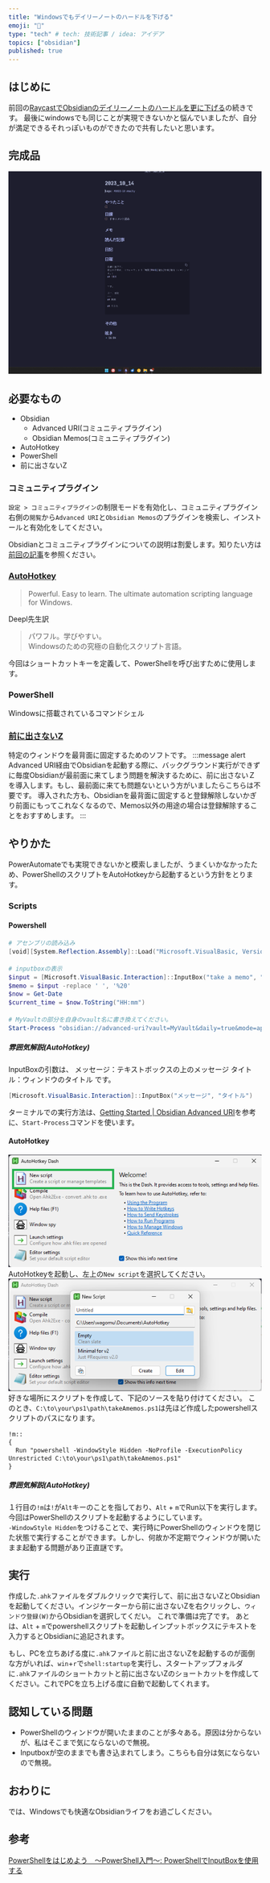 ```yaml
---
title: "Windowsでもデイリーノートのハードルを下げる"
emoji: "💭"
type: "tech" # tech: 技術記事 / idea: アイデア
topics: ["obsidian"]
published: true
---
```


## はじめに

前回の[RaycastでObsidianのデイリーノートのハードルを更に下げる](https://zenn.dev/wagomu/articles/20231001_raycast_obsidian_memos)の続きです。
最後にwindowsでも同じことが実現できないかと悩んでいましたが、自分が満足できるそれっぽいものができたので共有したいと思います。

## 完成品
![](/images/20231014obsidian-memo-with-windows/Animation.gif)

## 必要なもの
- Obsidian
	- Advanced URI(コミュニティプラグイン)
	- Obsidian Memos(コミュニティプラグイン)
- AutoHotkey
- PowerShell
- 前に出さないZ

### コミュニティプラグイン
`設定 > コミュニティプラグイン`の制限モードを有効化し、コミュニティプラグイン右側の`閲覧`から`Advanced URI`と`Obsidian Memos`のプラグインを検索し、インストールと有効化をしてください。

Obsidianとコミュニティプラグインについての説明は割愛します。知りたい方は[前回の記事](https://zenn.dev/wagomu/articles/20231001_raycast_obsidian_memos)を参照ください。

### [AutoHotkey](https://www.autohotkey.com)

> Powerful. Easy to learn.
> The ultimate automation scripting language for Windows.

Deepl先生訳
>パワフル。学びやすい。  
>Windowsのための究極の自動化スクリプト言語。

今回はショートカットキーを定義して、PowerShellを呼び出すために使用します。
### PowerShell

Windowsに搭載されているコマンドシェル

### [前に出さないZ](https://www.vector.co.jp/soft/winnt/util/se517075.html)

特定のウィンドウを最背面に固定するためのソフトです。
:::message alert
Advanced URI経由でObsidianを起動する際に、バックグラウンド実行ができずに毎度Obsidianが最前面に来てしまう問題を解決するために、前に出さないＺを導入します。もし、最前面に来ても問題ないという方がいましたらこちらは不要です。
導入された方も、Obsidianを最背面に固定すると登録解除しないかぎり前面にもってこれなくなるので、Memos以外の用途の場合は登録解除することをおすすめします。
:::


## やりかた
PowerAutomateでも実現できないかと模索しましたが、うまくいかなかったため、PowerShellのスクリプトをAutoHotkeyから起動するという方針をとります。


### Scripts
#### Powershell
```powershell
# アセンブリの読み込み
[void][System.Reflection.Assembly]::Load("Microsoft.VisualBasic, Version=8.0.0.0, Culture=Neutral, PublicKeyToken=b03f5f7f11d50a3a")

# inputboxの表示
$input = [Microsoft.VisualBasic.Interaction]::InputBox("take a memo", "Take Obsidian Memos")
$memo = $input -replace ' ', '%20'
$now = Get-Date
$current_time = $now.ToString("HH:mm")

# MyVaultの部分を自身のvault名に書き換えてください。
Start-Process "obsidian://advanced-uri?vault=MyVault&daily=true&mode=append&data=-%20$current_time%20$memo"
```
##### 雰囲気解説(AutoHotkey)
InputBoxの引数は、
メッセージ：テキストボックスの上のメッセージ
タイトル：ウィンドウのタイトル
です。
```powershell
[Microsoft.VisualBasic.Interaction]::InputBox("メッセージ", "タイトル")
```

ターミナルでの実行方法は、[Getting Started | Obsidian Advanced URI](https://vinzent03.github.io/obsidian-advanced-uri/getting_started#terminal)を参考に、`Start-Process`コマンドを使います。

#### AutoHotkey
![](/images/20231014obsidian-memo-with-windows/1.png)
AutoHotkeyを起動し、左上の`New script`を選択してください。
![](/images/20231014obsidian-memo-with-windows/2.png)
好きな場所にスクリプトを作成して、下記のソースを貼り付けてください。
このとき、`C:\to\your\ps1\path\takeAmemos.ps1`は先ほど作成したpowershellスクリプトのパスになります。

```autohotkey
!m::
{
  Run "powershell -WindowStyle Hidden -NoProfile -ExecutionPolicy Unrestricted C:\to\your\ps1\path\takeAmemos.ps1"
}
```

##### 雰囲気解説(AutoHotkey)
１行目の`!m`は`!`が`Alt`キーのことを指しており、`Alt` + `m`でRun以下を実行します。今回はPowerShellのスクリプトを起動するようにしています。  
`-WindowStyle Hidden`をつけることで、実行時にPowerShellのウィンドウを閉じた状態で実行することができます。しかし、何故か不定期でウィンドウが開いたまま起動する問題があり正直謎です。

## 実行
作成した`.ahk`ファイルをダブルクリックで実行して、前に出さないZとObsidianを起動してください。インジケーターから前に出さないZを右クリックし、`ウィンドウ登録(W)`からObsidianを選択してくだい。
これで準備は完了です。
あとは、`Alt` + `m`でpowershellスクリプトを起動しインプットボックスにテキストを入力するとObsidianに追記されます。

もし、PCを立ちあげる度に`.ahk`ファイルと前に出さないZを起動するのが面倒な方がいれば、`win`+`r`で`shell:startup`を実行し、スタートアップフォルダに`.ahk`ファイルのショートカットと前に出さないZのショートカットを作成してください。これでPCを立ち上げる度に自動で起動してくれます。

## 認知している問題
- PowerShellのウィンドウが開いたままのことが多々ある。原因は分からないが、私はそこまで気にならないので無視。
- Inputboxが空のままでも書き込まれてしまう。こちらも自分は気にならないので無視。


## おわりに
では、Windowsでも快適なObsidianライフをお過ごしください。

## 参考
[PowerShellをはじめよう　～PowerShell入門～: PowerShellでInputBoxを使用する](https://letspowershell.blogspot.com/2015/06/powershellinputbox.html)
